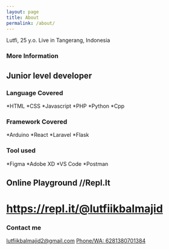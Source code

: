 ```yaml
---
layout: page
title: About
permalink: /about/
---
```


Lutfi, 25 y.o. Live in Tangerang, Indonesia

### More Information

## Junior level developer
### Language Covered
*HTML
*CSS
*Javascript
*PHP
*Python
*Cpp

### Framework Covered
*Arduino
*React
*Laravel
*Flask

### Tool used
*Figma
*Adobe XD
*VS Code
*Postman

## Online Playground //Repl.It
# <https://repl.it/@lutfiikbalmajid>

### Contact me

[lutfiikbalmajid2@gmail.com](mailto:lutfiikbalmajid2@gmail.com)
[Phone/WA: 6281380701384](https://api.whatsapp.com/send?phone=6281380701384)
